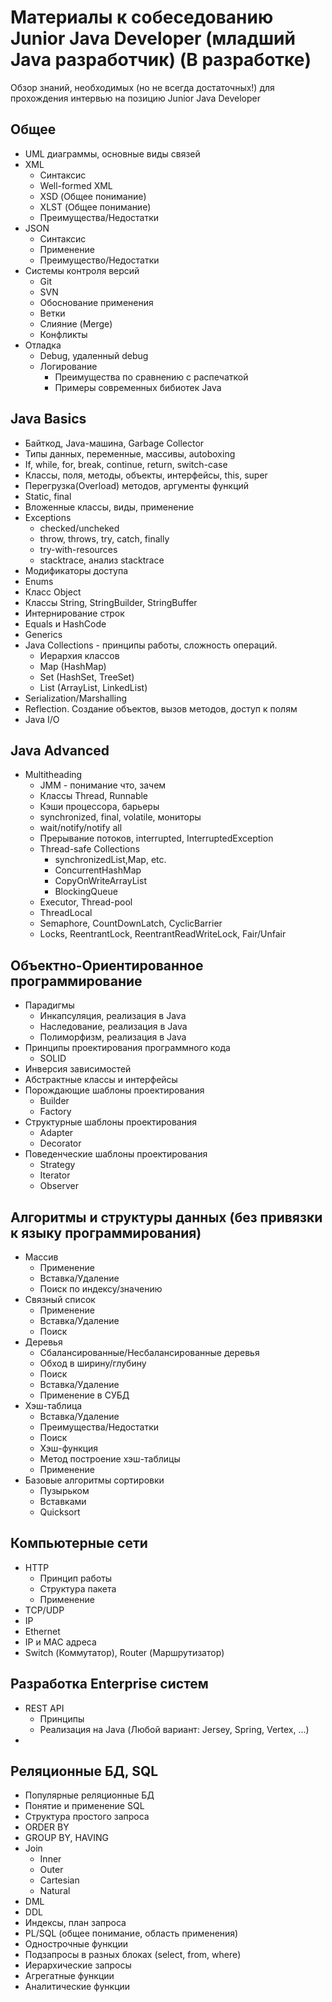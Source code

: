 # Материалы к собеседованию Junior Java Developer (младший Java разработчик) (В разработке)

Обзор знаний, необходимых (но не всегда достаточных!) для прохождения интервью на позицию Junior Java Developer

## Общее
 - UML диаграммы, основные виды связей
 - XML
   - Синтаксис
   - Well-formed XML
   - XSD (Общее понимание)
   - XLST (Общее понимание)
   - Преимущества/Недостатки
 - JSON
   - Синтаксис
   - Применение
   - Преимущество/Недостатки
 - Системы контроля версий
   - Git
   - SVN
   - Обоснование применения
   - Ветки
   - Слияние (Merge)
   - Конфликты
 - Отладка
   - Debug, удаленный debug
   - Логирование
     - Преимущества по сравнению с распечаткой
     - Примеры современных бибиотек Java
     
## Java Basics
 - Байткод, Java-машина, Garbage Collector
 - Типы данных, переменные, массивы, autoboxing
 - If, while, for, break, continue, return, switch-case
 - Классы, поля, методы, объекты, интерфейсы, this, super
 - Перегрузка(Overload) методов, аргументы функций
 - Static, final
 - Вложенные классы, виды, применение
 - Exceptions
   - checked/uncheked
   - throw, throws, try, catch, finally
   - try-with-resources
   - stacktrace, анализ stacktrace
 - Модификаторы доступа
 - Enums
 - Класс Object
 - Классы String, StringBuilder, StringBuffer
 - Интернирование строк
 - Equals и HashCode
 - Generics
 - Java Collections - принципы работы, сложность операций. 
   - Иерархия классов
   - Map (HashMap)
   - Set (HashSet, TreeSet)
   - List (ArrayList, LinkedList)
 - Serialization/Marshalling
 - Reflection. Создание объектов, вызов методов, доступ к полям
 - Java I/O

## Java Advanced
 - Multitheading
   - JMM - понимание что, зачем
   - Классы Thread, Runnable
   - Кэши процессора, барьеры
   - synchronized, final, volatile, мониторы
   - wait/notify/notify all
   - Прерывание потоков, interrupted, InterruptedException
   - Thread-safe Collections
     - synchronizedList,Map, etc.
     - ConcurrentHashMap
     - CopyOnWriteArrayList
     - BlockingQueue
   - Executor, Thread-pool
   - ThreadLocal
   - Semaphore, CountDownLatch, CyclicBarrier
   - Locks, ReentrantLock, ReentrantReadWriteLock, Fair/Unfair
   
   
 
## Объектно-Ориентированное программирование
 - Парадигмы
   - Инкапсуляция, реализация в Java
   - Наследование, реализация в Java
   - Полиморфизм, реализация в Java
 - Принципы проектирования программного кода
   - SOLID
 - Инверсия зависимостей
 - Абстрактные классы и интерфейсы
 - Порождающие шаблоны проектирования
   - Builder
   - Factory
 - Структурные шаблоны проектирования
   - Adapter
   - Decorator
 - Поведенческие шаблоны проектирования
   - Strategy
   - Iterator
   - Observer

 
## Алгоритмы и структуры данных (без привязки к языку программирования)
 - Массив
   - Применение
   - Вставка/Удаление
   - Поиск по индексу/значению
 - Связный список
   - Применение
   - Вставка/Удаление
   - Поиск
 - Деревья
   - Сбалансированные/Несбалансированные деревья
   - Обход в ширину/глубину
   - Поиск
   - Вставка/Удаление
   - Применение в СУБД
 - Хэш-таблица
   - Вставка/Удаление
   - Преимущества/Недостатки
   - Поиск
   - Хэш-функция
   - Метод построение хэш-таблицы
   - Применение
 - Базовые алгоритмы сортировки
   - Пузырьком
   - Вставками
   - Quicksort
   
 ## Компьютерные сети
 - HTTP
   - Принцип работы
   - Структура пакета
   - Применение
 - TCP/UDP
 - IP
 - Ethernet
 - IP и MAC адреса
 - Switch (Коммутатор), Router (Маршрутизатор)
 
 ## Разработка Enterprise систем
  - REST API
    - Принципы
    - Реализация на Java (Любой вариант: Jersey, Spring, Vertex, ...)
  - 

 ## Реляционные БД, SQL
  - Популярные реляционные БД
  - Понятие и применение SQL
  - Структура простого запроса
  - ORDER BY
  - GROUP BY, HAVING
  - Join
    - Inner
    - Outer
    - Cartesian
    - Natural
  - DML
  - DDL
  - Индексы, план запроса
  - PL/SQL (общее понимание, область применения)
  - Однострочные функции
  - Подзапросы в разных блоках (select, from, where)
  - Иерархические запросы
  - Агрегатные функции
  - Аналитические функции
  
  
